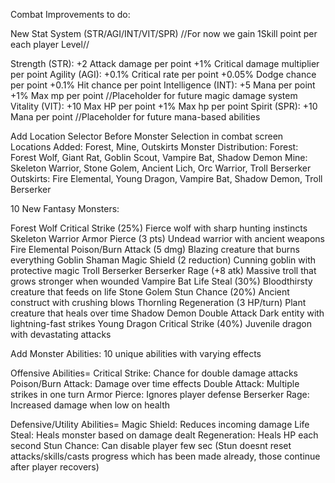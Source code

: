 Combat Improvements to do:

New Stat System (STR/AGI/INT/VIT/SPR)
//For now we gain 1Skill point per each player Level//

Strength (STR):
+2 Attack damage per point
+1% Critical damage multiplier per point
Agility (AGI):
+0.1% Critical rate per point
+0.05% Dodge chance per point
+0.1% Hit chance per point
Intelligence (INT):
+5 Mana per point
+1% Max mp per point
//Placeholder for future magic damage system
Vitality (VIT):
+10 Max HP per point
+1% Max hp per point
Spirit (SPR):
+10 Mana per point
//Placeholder for future mana-based abilities

Add Location Selector Before Monster Selection in combat screen
Locations Added: Forest, Mine, Outskirts
Monster Distribution:
Forest: Forest Wolf, Giant Rat, Goblin Scout, Vampire Bat, Shadow Demon
Mine: Skeleton Warrior, Stone Golem, Ancient Lich, Orc Warrior, Troll Berserker
Outskirts: Fire Elemental, Young Dragon, Vampire Bat, Shadow Demon, Troll Berserker

10 New Fantasy Monsters:

Forest Wolf		Critical Strike (25%)	Fierce wolf with sharp hunting instincts
Skeleton Warrior		Armor Pierce (3 pts)	Undead warrior with ancient weapons
Fire Elemental		Poison/Burn Attack (5 dmg)	Blazing creature that burns everything
Goblin Shaman		Magic Shield (2 reduction)	Cunning goblin with protective magic
Troll Berserker		Berserker Rage (+8 atk)	Massive troll that grows stronger when wounded
Vampire Bat 	Life Steal (30%)	Bloodthirsty creature that feeds on life
Stone Golem		Stun Chance (20%)	Ancient construct with crushing blows
Thornling		Regeneration (3 HP/turn)	Plant creature that heals over time
Shadow Demon	Double Attack	Dark entity with lightning-fast strikes
Young Dragon		Critical Strike (40%)	Juvenile dragon with devastating attacks

Add Monster Abilities:
10 unique abilities with varying effects

Offensive Abilities=
Critical Strike: Chance for double damage attacks
Poison/Burn Attack: Damage over time effects
Double Attack: Multiple strikes in one turn
Armor Pierce: Ignores player defense
Berserker Rage: Increased damage when low on health

Defensive/Utility Abilities=
Magic Shield: Reduces incoming damage
Life Steal: Heals monster based on damage dealt
Regeneration: Heals HP each second
Stun Chance: Can disable player few sec
(Stun doesnt reset attacks/skills/casts progress which has been made already, those continue after player recovers)